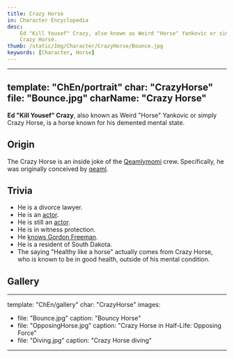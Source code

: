 ```yaml
---
title: Crazy Horse
in: Character Encyclopedia
desc:
    Ed "Kill Yousef" Crazy, also known as Weird "Horse" Yankovic or simply
    Crazy Horse.
thumb: /static/Img/Character/CrazyHorse/Bounce.jpg
keywords: [Character, Horse]
---
```


---
template: "ChEn/portrait"
char: "CrazyHorse"
file: "Bounce.jpg"
charName: "Crazy Horse"
---

**Ed "Kill Yousef" Crazy**, also known as Weird "Horse" Yankovic or simply Crazy
Horse, is a horse known for his demented mental state.

## Origin

The Crazy Horse is an inside joke of the [Qeamlymomi] crew. Specifically, he
was originally conceived by [qeaml].

## Trivia

* He is a divorce lawyer.
* He is an [actor].
* He is still an [actor].
* He is in witness protection.
* He [knows Gordon Freeman][Gordon].
* He is a resident of South Dakota.
* The saying "Healthy like a horse" actually comes from Crazy Horse, who is known to be in good health, outside of his mental condition.

## Gallery

---
template: "ChEn/gallery"
char: "CrazyHorse"
images:
  - file: "Bounce.jpg"
    caption: "Bouncy Horse"
  - file: "OpposingHorse.jpg"
    caption: "Crazy Horse in Half-Life: Opposing Force"
  - file: "Diving.jpg"
    caption: "Crazy Horse diving"
---

[Qeamlymomi]: https://x.com/Qeamlymomi
[qeaml]: https://qeaml.github.io
[Gordon]: /static/Img/Character/CrazyHorse/Gordon.jpg
[actor]: https://www.youtube.com/watch?v=js3Q0QllYYQ
